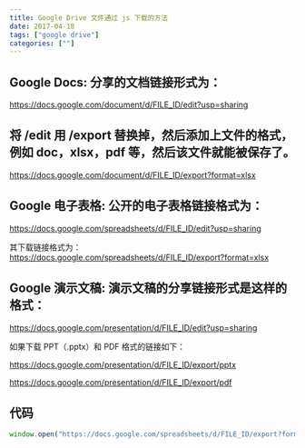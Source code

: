 ```yaml
---
title: Google Drive 文件通过 js 下载的方法
date: 2017-04-18
tags: ["google drive"]
categories: [""]
---
```


## Google Docs: 分享的文档链接形式为：

https://docs.google.com/document/d/FILE_ID/edit?usp=sharing

## 将 /edit 用 /export 替换掉，然后添加上文件的格式，例如 doc，xlsx，pdf 等，然后该文件就能被保存了。

https://docs.google.com/document/d/FILE_ID/export?format=xlsx

## Google 电子表格: 公开的电子表格链接格式为：

https://docs.google.com/spreadsheets/d/FILE_ID/edit?usp=sharing

其下载链接格式为：https://docs.google.com/spreadsheets/d/FILE_ID/export?format=xlsx

## Google 演示文稿: 演示文稿的分享链接形式是这样的格式：

https://docs.google.com/presentation/d/FILE_ID/edit?usp=sharing

如果下载 PPT（.pptx）和 PDF 格式的链接如下：

https://docs.google.com/presentation/d/FILE_ID/export/pptx

https://docs.google.com/presentation/d/FILE_ID/export/pdf

## 代码

```js
window.open("https://docs.google.com/spreadsheets/d/FILE_ID/export?format=xlsx ", "_blank");
```
